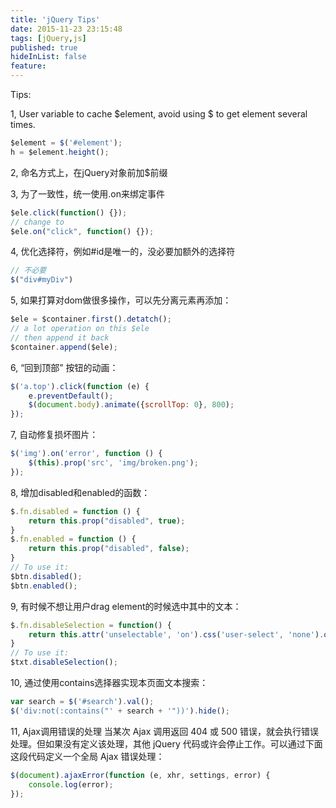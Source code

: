 ```yaml
---
title: 'jQuery Tips'
date: 2015-11-23 23:15:48
tags: [jQuery,js]
published: true
hideInList: false
feature: 
---
```

Tips:

1, User variable to cache $element, avoid using $ to get element several times.

```javascript
$element = $('#element');
h = $element.height();
```

2, 命名方式上，在jQuery对象前加$前缀

3, 为了一致性，统一使用.on来绑定事件

```javascript
$ele.click(function() {});
// change to
$ele.on("click", function() {});
```

4, 优化选择符，例如#id是唯一的，没必要加额外的选择符

```javascript
// 不必要
$("div#myDiv")
```

5, 如果打算对dom做很多操作，可以先分离元素再添加：

```javascript
$ele = $container.first().detatch();
// a lot operation on this $ele
// then append it back
$container.append($ele);
```

6, “回到顶部” 按钮的动画：

```javascript
$('a.top').click(function (e) {
    e.preventDefault();
    $(document.body).animate({scrollTop: 0}, 800);
});
```

7, 自动修复损坏图片：

```javascript
$('img').on('error', function () {
    $(this).prop('src', 'img/broken.png');
});
```

8, 增加disabled和enabled的函数：

```javascript
$.fn.disabled = function () {
    return this.prop("disabled", true);
}
$.fn.enabled = function () {
    return this.prop("disabled", false);
}
// To use it:
$btn.disabled();
$btn.enabled();
```

9, 有时候不想让用户drag element的时候选中其中的文本：

```javascript
$.fn.disableSelection = function() {
    return this.attr('unselectable', 'on').css('user-select', 'none').on('selectstart', false);
}
// To use it:
$txt.disableSelection();
```

10, 通过使用contains选择器实现本页面文本搜索：

```javascript
var search = $('#search').val();
$('div:not(:contains("' + search + '"))').hide();
```

11, Ajax调用错误的处理
 当某次 Ajax 调用返回 404 或 500 错误，就会执行错误处理。但如果没有定义该处理，其他 jQuery 代码或许会停止工作。可以通过下面这段代码定义一个全局 Ajax 错误处理：

```javascript
$(document).ajaxError(function (e, xhr, settings, error) {
    console.log(error);
});
```
